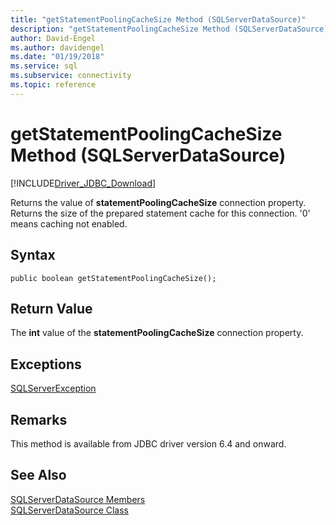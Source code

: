 ```yaml
---
title: "getStatementPoolingCacheSize Method (SQLServerDataSource)"
description: "getStatementPoolingCacheSize Method (SQLServerDataSource)"
author: David-Engel
ms.author: davidengel
ms.date: "01/19/2018"
ms.service: sql
ms.subservice: connectivity
ms.topic: reference
---
```

# getStatementPoolingCacheSize Method (SQLServerDataSource)
[!INCLUDE[Driver_JDBC_Download](../../../includes/driver_jdbc_download.md)]

  Returns the value of **statementPoolingCacheSize** connection property. Returns the size of the prepared statement cache for this connection. '0' means caching not enabled.
  
## Syntax  
  
```
public boolean getStatementPoolingCacheSize();  
```  
  
## Return Value  
 The **int** value of the **statementPoolingCacheSize** connection property.  

## Exceptions  
 [SQLServerException](../../../connect/jdbc/reference/sqlserverexception-class.md)  
 
## Remarks  
 This method is available from JDBC driver version 6.4 and onward.
 
## See Also  
 [SQLServerDataSource Members](../../../connect/jdbc/reference/sqlserverdatasource-members.md)   
 [SQLServerDataSource Class](../../../connect/jdbc/reference/sqlserverdatasource-class.md)  
  
  
